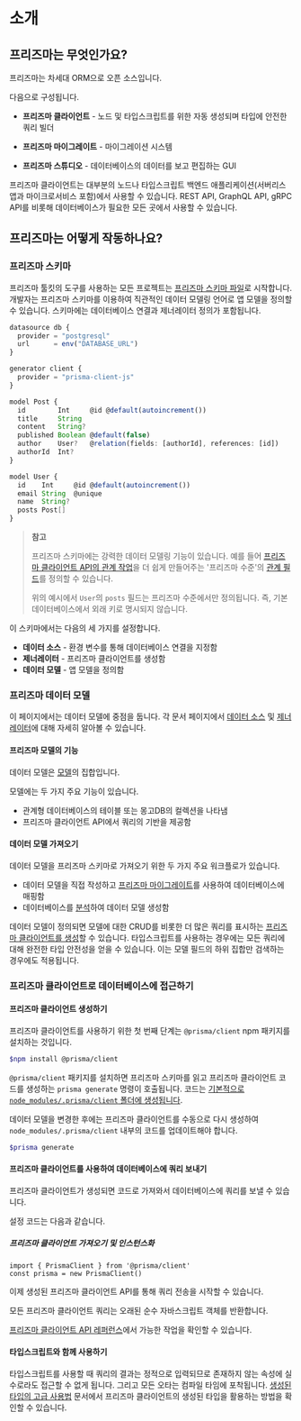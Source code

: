 # 소개

## 프리즈마는 무엇인가요?

프리즈마는 차세대 ORM으로 오픈 소스입니다.

다음으로 구성됩니다.

- **프리즈마 클라이언트** - 노드 및 타입스크립트를 위한 자동 생성되며 타입에 안전한 쿼리 빌더

- **프리즈마 마이그레이트** - 마이그레이션 시스템
- **프리즈마 스튜디오** - 데이터베이스의 데이터를 보고 편집하는 GUI

프리즈마 클라이언트는 대부분의 노드나 타입스크립트 백엔드 애플리케이션(서버리스 앱과 마이크로서비스 포함)에서 사용할 수 있습니다. REST API, GraphQL API, gRPC API를 비롯해 데이터베이스가 필요한 모든 곳에서 사용할 수 있습니다.

## 프리즈마는 어떻게 작동하나요?

### 프리즈마 스키마

프리즈마 툴킷의 도구를 사용하는 모든 프로젝트는 [프리즈마 스키마 파일](https://www.prisma.io/docs/concepts/components/prisma-schema)로 시작합니다. 개발자는 프리즈마 스키마를 이용하여 직관적인 데이터 모델링 언어로 앱 모델을 정의할 수 있습니다. 스키마에는 데이터베이스 연결과 제너레이터 정의가 포함됩니다.

```ts
datasource db {
  provider = "postgresql"
  url      = env("DATABASE_URL")
}

generator client {
  provider = "prisma-client-js"
}

model Post {
  id        Int     @id @default(autoincrement())
  title     String
  content   String?
  published Boolean @default(false)
  author    User?   @relation(fields: [authorId], references: [id])
  authorId  Int?
}

model User {
  id    Int     @id @default(autoincrement())
  email String  @unique
  name  String?
  posts Post[]
}
```

> **참고**
>
> 프리즈마 스키마에는 강력한 데이터 모델링 기능이 있습니다. 예를 들어 [프리즈마 클라이언트 API의 관계 작업](https://www.prisma.io/docs/concepts/components/prisma-client/relation-queries)을 더 쉽게 만들어주는 '프리즈마 수준'의 [관계 필드](https://www.prisma.io/docs/concepts/components/prisma-schema/relations)를 정의할 수 있습니다.
>
> 위의 예시에서 `User`의 `posts` 필드는 프리즈마 수준에서만 정의됩니다. 즉, 기본 데이터베이스에서 외래 키로 명시되지 않습니다.

이 스키마에서는 다음의 세 가지를 설정합니다.

- **데이터 소스** - 환경 변수를 통해 데이터베이스 연결을 지정함
- **제너레이터** - 프리즈마 클라이언트를 생성함
- **데이터 모델** - 앱 모델을 정의함

### 프리즈마 데이터 모델

이 페이지에서는 데이터 모델에 중점을 둡니다. 각 문서 페이지에서 [데이터 소스](https://www.prisma.io/docs/concepts/components/prisma-schema/data-sources) 및 [제너레이터](https://www.prisma.io/docs/concepts/components/prisma-schema/generators)에 대해 자세히 알아볼 수 있습니다.

#### 프리즈마 모델의 기능

데이터 모델은 [모델](https://www.prisma.io/docs/concepts/components/prisma-schema/data-model#defining-models)의 집합입니다.

모델에는 두 가지 주요 기능이 있습니다.

- 관계형 데이터베이스의 테이블 또는 몽고DB의 컬렉션을 나타냄
- 프리즈마 클라이언트 API에서 쿼리의 기반을 제공함

#### 데이터 모델 가져오기

데이터 모델을 프리즈마 스키마로 가져오기 위한 두 가지 주요 워크플로가 있습니다.

- 데이터 모델을 직접 작성하고 [프리즈마 마이그레이트](https://www.prisma.io/docs/concepts/components/prisma-migrate)를 사용하여 데이터베이스에 매핑함
- 데이터베이스를 [분석](https://www.prisma.io/docs/concepts/components/introspection)하여 데이터 모델 생성함

데이터 모델이 정의되면 모델에 대한 CRUD를 비롯한 더 많은 쿼리를 표시하는 [프리즈마 클라이언트를 생성](https://www.prisma.io/docs/concepts/components/prisma-client/working-with-prismaclient/generating-prisma-client)할 수 있습니다. 타입스크립트를 사용하는 경우에는 모든 쿼리에 대해 완전한 타입 안전성을 얻을 수 있습니다. 이는 모델 필드의 하위 집합만 검색하는 경우에도 적용됩니다.

### 프리즈마 클라이언트로 데이터베이스에 접근하기

#### 프리즈마 클라이언트 생성하기

프리즈마 클라이언트를 사용하기 위한 첫 번째 단계는 `@prisma/client` npm 패키지를 설치하는 것입니다.

```bash
$npm install @prisma/client
```

`@prisma/client` 패키지를 설치하면 프리즈마 스키마를 읽고 프리즈마 클라이언트 코드를 생성하는 `prisma generate` 명령이 호출됩니다. 코드는 [기본적으로 `node_modules/.prisma/client` 폴더에 생성됩니다](https://www.prisma.io/docs/concepts/components/prisma-client/working-with-prismaclient/generating-prisma-client#the-prismaclient-npm-package).

데이터 모델을 변경한 후에는 프리즈마 클라이언트를 수동으로 다시 생성하여 `node_modules/.prisma/client` 내부의 코드를 업데이트해야 합니다.

```bash
$prisma generate
```

#### 프리즈마 클라이언트를 사용하여 데이터베이스에 쿼리 보내기

프리즈마 클라이언트가 생성되면 코드로 가져와서 데이터베이스에 쿼리를 보낼 수 있습니다.

설정 코드는 다음과 같습니다.

##### 프리즈마 클라이언트 가져오기 및 인스턴스화

```tsx
import { PrismaClient } from '@prisma/client'
const prisma = new PrismaClient()
```

이제 생성된 프리즈마 클라이언트 API를 통해 쿼리 전송을 시작할 수 있습니다.

모든 프리즈마 클라이언트 쿼리는 오래된 순수 자바스크립트 객체를 반환합니다.

[프리즈마 클라이언트 API 레퍼런스](https://www.prisma.io/docs/concepts/components/prisma-client)에서 가능한 작업을 확인할 수 있습니다.

#### 타입스크립트와 함께 사용하기

타입스크립트를 사용할 때 쿼리의 결과는 정적으로 입력되므로 존재하지 않는 속성에 실수로라도 접근할 수 없게 됩니다. 그리고 모든 오타는 컴파일 타임에 포착됩니다. [생성된 타입의 고급 사용법](https://www.prisma.io/docs/concepts/components/prisma-client/advanced-type-safety/operating-against-partial-structures-of-model-types) 문서에서 프리즈마 클라이언트의 생성된 타입을 활용하는 방법을 확인할 수 있습니다.

